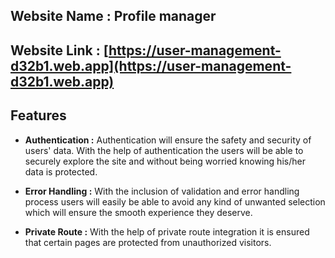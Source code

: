 ## Website Name : Profile manager

## Website Link : [https://user-management-d32b1.web.app](https://user-management-d32b1.web.app)

## Features

- **Authentication :** Authentication will ensure the safety and security of users' data. With the help of authentication the users will be able to securely explore the site and without being worried knowing his/her data is protected.

- **Error Handling :** With the inclusion of validation and error handling process users will easily be able to avoid any kind of unwanted selection which will ensure the smooth experience they deserve.

- **Private Route :** With the help of private route integration it is ensured that certain pages are protected from unauthorized visitors.
